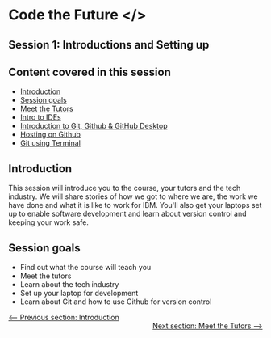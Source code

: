 # Code the Future </>

## Session 1: Introductions and Setting up

## Content covered in this session

- [Introduction](#Introduction)
- [Session goals](#Session-goals)
- [Meet the Tutors](Meet_the_tutors.md)
- [Intro to IDEs](intro_to_ide.md)
- [Introduction to Git, Github & GitHub Desktop](intro_to_github.md)
- [Hosting on Github](hosting_on_github_pages.md)
- [Git using Terminal](git_and_terminal.md)

## Introduction

This session will introduce you to the course, your tutors and the tech industry.
We will share stories of how we got to where we are, the work we have done and what it is like to work for IBM.
You'll also get your laptops set up to enable software development and learn about version control and keeping your work safe.

## Session goals

- Find out what the course will teach you
- Meet the tutors
- Learn about the tech industry
- Set up your laptop for development
- Learn about Git and how to use Github for version control

<div style="width: 100%">
<a href='../README.md' ><-- Previous section: Introduction</a>
<div align="right"><a  href='Meet_the_tutors.md'>Next section: Meet the Tutors --></a></div>
</div>
